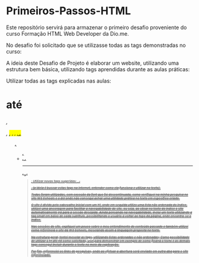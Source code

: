 # Primeiros-Passos-HTML
Este repositório servirá para armazenar o primeiro desafio proveniente do curso Formação HTML Web Developer da Dio.me.

No desafio foi solicitado que se utilizasse todas as tags demonstradas no curso:

A ideia deste Desafio de Projeto é elaborar um website, utilizando uma estrutura bem básica, utilizando tags aprendidas durante as aulas práticas:
 
Utilizar todas as tags explicadas nas aulas: <h1> até <h6>, <p>, <mark>, <small>, <i>, <u>, <strong>, <ol>, <ul>, <li>, <a>, <hr>, <sub>, <sup>, <blockquote>;
Utilizar novas tags sugeridas: <font>, <del>, <p>, <abbr> (a ideia é buscar estas tags na internet, entender como ela funciona e utilizar no texto).

Todas foram utilizadas, com exceção da font que foi descontinuada, como verifiquei na minha pesquisa no site W3 Schools e o del onde não consegui achar uma utilidade prática no texto em especifico criado.

O site é divido pelo cabeçalho inicial com um h1, onde em seguida utilizo uma lista não ordenada do índice, utilizei uma ancoragem para facilitar a navegabilidade do site, ou seja, ao clicar no texto do indice o site automaticamente irá para a sessão desejada. Ainda pensando na navegabilidade, inclui um texto utilizando a tag small em baixo de cada subtitulo, possibilitando o usuário a voltar ao topo da página, onde encontra-se o indice.

Nas sessões do site, expliquei um pouco sobre o meu entendimento do conteúdo passado e também utilizei como referência o site da W3 Schools, mesclando assim a linguagem proposta no texto.

Na estrutura geral, tentei mesclar as tags, utilizando listas ordenadas e não ordenadas; Como possibilidade de utilizar o h1 até h6 como solicitado, usei para demonstrar em exemplo de como ficaria o texto e as demais tags consegui incluir durante o texto no meio da explicação.

Por fim, referenciei os links de pesquisas, onde ao efetuar a abertura será enviado em outra aba para o site referenciado.